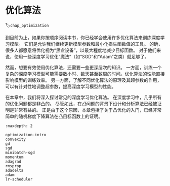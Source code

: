 # 优化算法
:label:`chap_optimization`

到目前为止，如果你按顺序阅读本书，你已经学会使用许多优化算法来训练深度学习模型。
它们是允许我们继续更新模型参数和最小化损失函数值的工具。
的确，很多人都愿意将优化视为“黑盒设备”，以最大程度地减少目标函数。
对于他们来说，使用一些深度学习优化“魔法”（如“SGD”和“Adam”之类）就足够了。

然而，想要有效使用优化算法，还需要一些更深层次的知识。
一方面，训练一个复杂的深度学习模型可能需要数小时、数天甚至数周的时间。优化算法的性能直接影响模型的训练效率。
另一方面，了解不同优化算法的原理及其超参数的作用，可以有针对性地调整超参数，提高深度学习模型的性能。

在本章中，我们将深入探讨常见的深度学习优化算法。
在深度学习中，几乎所有的优化问题都是非凸的。
尽管如此，在*凸*问题的背景下设计和分析算法已经被证明是非常有益的。
正是由于这个原因，本章包括了关于凸优化的入门，已经非常简单的随机梯度下降算法在凸目标函数上的证明。

```toc
:maxdepth: 2

optimization-intro
convexity
gd
sgd
minibatch-sgd
momentum
adagrad
rmsprop
adadelta
adam
lr-scheduler
```
